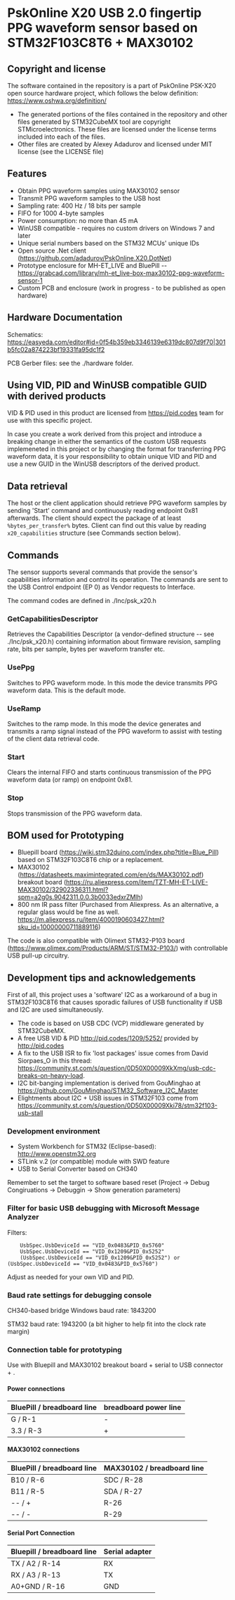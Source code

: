 # PskOnline X20 USB 2.0 fingertip PPG waveform sensor based on STM32F103C8T6 + MAX30102

## Copyright and license

The software contained in the repository is a part of PskOnline PSK-X20 open source hardware project, which follows the below definition: https://www.oshwa.org/definition/

* The generated portions of the files contained in the repository and other files generated 
by STM32CubeMX tool are copyright STMicroelectronics. These files are licensed under the license 
terms included into each of the files.
* Other files are created by Alexey Adadurov and licensed under MIT license (see the LICENSE file)

## Features

* Obtain PPG waveform samples using MAX30102 sensor
* Transmit PPG waveform samples to the USB host
* Sampling rate: 400 Hz / 18 bits per sample
* FIFO for 1000 4-byte samples
* Power consumption: no more than 45 mA
* WinUSB compatible - requires no custom drivers on Windows 7 and later
* Unique serial numbers based on the STM32 MCUs' unique IDs
* Open source .Net client (https://github.com/adadurov/PskOnline.X20.DotNet) 
* Prototype enclosure for MH-ET_LIVE and BluePill -- https://grabcad.com/library/mh-et_live-box-max30102-ppg-waveform-sensor-1
* Custom PCB and enclosure (work in progress - to be published as open hardware)

## Hardware Documentation

Schematics: https://easyeda.com/editor#id=0f54b359eb3346139e6319dc807d9f70|301b5fc02a874223bf19331fa95dc1f2

PCB Gerber files: see the ./hardware folder.

## Using VID, PID and WinUSB compatible GUID with derived products

VID & PID used in this product are licensed from https://pid.codes team for use with this specific project.

In case you create a work derived from this project and introduce a breaking change in either 
the semantics of the custom USB requests implemeneted in this project or by changing the format for transferring
PPG waveform data, it is your responsibility to obtain unique VID and PID and use a new GUID in the WinUSB 
descriptors of the derived product.


## Data retrieval

The host or the client application should retrieve PPG waveform samples by sending 'Start' command and continuously reading endpoint 0x81 afterwards.
The client should expect the package of at least ```%bytes_per_transfer%```  bytes. Client can find out this value by reading ```x20_capabilities``` structure (see Commands section below).

## Commands

The sensor supports several commands that provide the sensor's capabilities information and control its operation.
The commands are sent to the USB Control endpoint (EP 0) as Vendor requests to Interface.

The command codes are defined in ./Inc/psk_x20.h 

### GetCapabilitiesDescriptor

Retrieves the Capabilities Descriptor (a vendor-defined structure -- see ./Inc/psk_x20.h) containing information 
about firmware revision, sampling rate, bits per sample, bytes per waveform transfer etc.

### UsePpg

Switches to PPG waveform mode. In this mode the device transmits PPG waveform data. This is the default mode.

### UseRamp

Switches to the ramp mode. In this mode the device generates and transmits a ramp signal instead of the PPG waveform to assist with testing of the client data retrieval code.

### Start

Clears the internal FIFO and starts continuous transmission of the PPG waveform data (or ramp) on endpoint 0x81.

### Stop

Stops transmission of the PPG waveform data.

## BOM used for Prototyping

* Bluepill board (https://wiki.stm32duino.com/index.php?title=Blue_Pill) based on STM32F103C8T6 chip or a replacement.
* MAX30102 (https://datasheets.maximintegrated.com/en/ds/MAX30102.pdf) breakout board (https://ru.aliexpress.com/item/TZT-MH-ET-LIVE-MAX30102/32902336311.html?spm=a2g0s.9042311.0.0.3b0033edxrZMlh)
* 800 nm IR pass filter (Purchased from Aliexpress. As an alternative, a regular glass would be fine as well.
https://m.aliexpress.ru/item/4000190603427.html?sku_id=10000000711889116)

The code is also compatible with Olimext STM32-P103 board (https://www.olimex.com/Products/ARM/ST/STM32-P103/) with controllable USB pull-up circuitry.

## Development tips and acknowledgements

First of all, this project uses a 'software' I2C as a workaround of a bug in STM32F103C8T6 that causes sporadic failures of USB functionality if USB and I2C are used simultaneously.

* The code is based on USB CDC (VCP) middleware generated by STM32CubeMX.
* A free USB VID & PID http://pid.codes/1209/5252/ provided by http://pid.codes
* A fix to the USB ISR to fix 'lost packages' issue comes from David Siorpaes_O in this thread: https://community.st.com/s/question/0D50X00009XkXmg/usb-cdc-breaks-on-heavy-load.
* I2C bit-banging implementation is derived from GouMinghao at https://github.com/GouMinghao/STM32_Software_I2C_Master
* Elightments about I2C + USB issues in STM32F103 come from https://community.st.com/s/question/0D50X00009Xki78/stm32f103-usb-stall

### Development environment

* System Workbench for STM32 (Eclipse-based): http://www.openstm32.org
* STLink v.2 (or compatible) module with SWD feature
* USB to Serial Converter based on CH340

Remember to set the target to software based reset (Project -> Debug Congiruations -> Debuggin -> Show generation parameters)


### Filter for basic USB debugging with Microsoft Message Analyzer

Filters:

        UsbSpec.UsbDeviceId == "VID_0x0483&PID_0x5760"
        UsbSpec.UsbDeviceId == "VID_0x1209&PID_0x5252"      
        (UsbSpec.UsbDeviceId == "VID_0x1209&PID_0x5252") or (UsbSpec.UsbDeviceId == "VID_0x0483&PID_0x5760")

Adjust as needed for your own VID and PID.

### Baud rate settings for debugging console

CH340-based bridge
Windows baud rate: 1843200

STM32 baud rate: 1943200 
(a bit higher to help fit into the clock rate margin)

### Connection table for prototyping

Use with Bluepill and MAX30102 breakout board + serial to USB connector + .

#### Power connections
 
| BluePill / breadboard line   | breadboard power line   | 
| ---------------------------- | ----------------------- |
| G / R-1                      | -                       |
| 3.3 / R-3                    | +                       |

#### MAX30102 connections

| BluePill / breadboard line   | MAX30102 / breadboard line   | 
| ---------------------------- | ---------------------------- |
| B10 / R-6                    | SDC / R-28                   |
| B11 / R-5                    | SDA / R-27                   |
| -- / +                       | R-26                         |
| -- / -                       | R-29                         |

#### Serial Port Connection

| Bluepill / breadboard line   | Serial adapter   |
| ---------------------------- | ---------------- |
| TX / A2 / R-14               | RX               |
| RX / A3 / R-13               | TX               |
| A0+GND  / R-16               | GND              |
